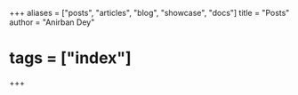 +++
aliases = ["posts", "articles", "blog", "showcase", "docs"]
title = "Posts"
author = "Anirban Dey"
# tags = ["index"]
+++
